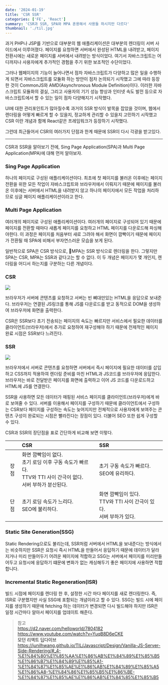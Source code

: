 ```yaml
---
date: '2024-01-19'
title: 'CSR SSR'
categories: ['FE', 'React']
summary: 'CSR과 SSR, SPA와 MPA 혼용해서 사용들 하시지만 다르다'
thumbnail: './til.jpg'
---
```


과거 PHP나 JSP를 기반으로 대부분의 웹 애플리케이션은 대부분의 렌더링이 서버 사이드에서 이루어졌다. 페이지를 요청하면 서버에서 완성된 HTML을 내려받고, 페이지 전환시에는 새로운 페이지를 서버에서 내려받는 방식이었다. 여기서 자바스크립트는 어디까지나 사용자에게 추가적인 경험을 주기 위한 보조적인 수단이었다.

그러나 웹페이지의 기능이 늘어나면서 점차 자바스크립트가 다양하고 많은 일을 수행하게 되면서 자바스크립트를 모듈화 하는 방안이 점차 논의되기 시작했고 그에 따라 등장한 것이 CommonJS와 AMD(Asynchronous Module Definition)이다. 이러한 자바스크립트 모듈화의 결실, 그리고 사용자의 기기 성능 향상과 인터넷 속도 발전 등으로 자바스크립트에서 할 수 있는 일이 점차 다양해지기 시작했다.

UI에 대한 관리포인트가 많아질수록 과거의 SSR 방식이 발목을 잡았을 것이며, 웹에서 렌더링을 어떻게 빠르게 할 수 있을지, 정교하게 관리할 수 있을지 고민하기 시작했고 CSR 이란 개념과 함께 React같은 프레임워크가 등장하기 시작했다.

그런데 최근들어서 CSR의 여러가지 단점과 한계 때문에 SSR이 다시 각광을 받고있다.
___
CSR과 SSR을 알아보기 전에, Sing Page Application(SPA)과 Multi Page Application(MPA)에 대해 먼저 알아보자.

### Sing Page Application
하나의 페이지로 구성된 애플리케이션이다. 
최초에 첫 페이지를 불러온 이후에는 페이지 전환을 위한 모든 작업이 자바스크립트와 브라우저에서 이뤄지기 때문에 페이지를 불러온 이후에는 서버에서 HTML을 내려받지 않고 하나의 페이지에서 모든 작업을 처리하므로 싱글 페이지 애플리케이션이라고 한다.

### Multi Page Application
여러개의 페이지로 구성된 애플리케이션이다. 
여러개의 페이지로 구성되어 있기 때문에 페이지를 전환할 때마다 새롭게 페이지를 요청하고 HTML 페이지를 다운로드해 파싱해야한다. 이 과정은 페이지를 처음부터 새로 그려야 해서 화면이 깜빡이기 때문에 페이지가 전환될 때 SPA에 비해서 부자연스러운 모습을 보게 된다.

일반적으로 SPA은 CSR 방식으로, MPA는 SSR 방식으로 렌더링을 한다. 그렇지만 SPA는 CSR, MPA는 SSR과 같다고는 할 수 없다. 이 두 개념은 페이지가 몇 개인지, 렌더링을 어디서 하는지를 구분하는 다른 개념이다.

### CSR

![](../static/csr.png)

브라우저가 서버에 콘텐츠를 요청하고 서버는 빈 뼈대만있는 HTML을 응답으로 보내준다. 브라우저는 연결된 JS링크를 통해 JS를 다운로드를 받고 동적으로 DOM을 생성하여 브라우저에 화면을 출력한다.

CSR은 SSR보다 초기 전송되는 페이지의 속도는 빠르지만 서비스에서 필요한 데이터를 클라이언트(브라우저)에서 추가로 요청하여 재구성해야 하기 때문에 전제적인 페이지 완료 시점은 SSR보다 느려진다.

### SSR

![](../static/ssr.png)

브라우저에서 서버로 콘텐츠를 요청하면 서버에서 즉시 페이지에 필요한 데이터를 삽입하고 CSS까지 적용하여 렌더링 준비를 마친 HTML과 JS코드를 브라우저에 응답한다. 브라우저는 바로 전달받은 페이지를 화면에 출력하고 이어 JS 코드를 다운로드하고 HTML에 JS를 연결한다.

SSR을 사용하면 모든 데이터가 매핑된 서비스 페이지를 클라이언트(브라우저)에게 바로 보여줄 수 있다. 서버를 이용해서 페이지를 구성하기 때문에 클라이언트에서 구성하는 CSR보다 페이지를 구성하는 속도는 늦어지지만 전체적으로 사용자에게 보여주는 콘텐츠 구성이 완료되는 시점은 빨라진다는 장점이 있다. 더불어 SEO 또한 쉽게 구성할 수 있다.

CSR과 SSR의 장단점을 표로 간단하게 비교해 보면 이렇다.

|  | CSR | SSR |
| :--: | :--- | :--- |
| 장점 | 화면 깜빡임이 없다.<br>초기 로딩 이후 구동 속도가 빠르다.<br>TTV와 TTI 사이 간극이 없다.<br>서버 부하가 분산된다. | 초기 구동 속도가 빠르다.<br>SEO에 유리하다.<br> |
| 단점 | 초기 로딩 속도가 느리다.<br>SEO에 불리하다. | 화면 깜빡임이 있다.<br>TTV와 TTI 사이 간극이 있다.<br>서버 부하가 있다. |

### Static Site Generation(SSG)
Static Rendering으로도 불리는데, SSR처럼 서버에서 HTML을 보내준다는 방식에서는 비슷하지만 SSR은 요청시 즉시 HTML을 만들어서 응답하기 때문에 데이터가 달라지거나 미리 만들어두기 어려운 페이지에 적합하고 SSG는 서버에서 페이지를 미리만들어두고 요청시에 응답하기 떄문에 변화가 없는 캐싱해두기 좋은 페이지에 사용하면 적합합니다. 

### Incremental Static Regeneration(ISR)
빌드 시점에 페이지를 렌더링 한 후, 설정한 시간 마다 페이지를 새로 렌더링한다. 즉, ISR로 구분했지만 사실 SSG에 포함되는 개념이라고 할 수 있다. SSG는 빌드 시에 페이지를 생성하기 때문에 fetching 하는 데이터가 변경되면 다시 빌드해야 하지만 ISR은 일정 시간마다 알아서 페이지를 업데이트 해준다.

> 참고  
> https://d2.naver.com/helloworld/7804182
> https://www.youtube.com/watch?v=YuqB8D6eCKE  
> <a>모던 리액트 딥다이브</a>
> https://junilhwang.github.io/TIL/Javascript/Design/Vanilla-JS-Server-Side-Rendering/#_4-%E1%84%80%E1%85%AA%E1%86%AB%E1%84%89%E1%85%B5%E1%86%B7%E1%84%89%E1%85%A1-%E1%84%87%E1%85%AE%E1%86%AB%E1%84%89%E1%85%A5%E1%86%A8-%E1%84%86%E1%85%B5%E1%86%BE-%E1%84%87%E1%85%AE%E1%86%AB%E1%84%85%E1%85%B5
